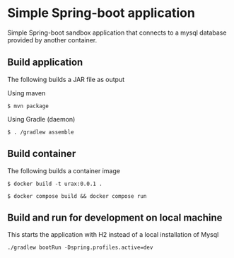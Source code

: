 # Simple Spring-boot application
Simple Spring-boot sandbox application that connects to a mysql database provided by another container.

## Build application
The following builds a JAR file as output

Using maven
```
$ mvn package
```

Using Gradle (daemon)
```
$ . /gradlew assemble
```

## Build container
The following builds a container image

```
$ docker build -t urax:0.0.1 .
```

```
$ docker compose build && docker compose run
```

## Build and run for development on local machine
This starts the application with H2 instead of a local installation of Mysql
```
./gradlew bootRun -Dspring.profiles.active=dev
```